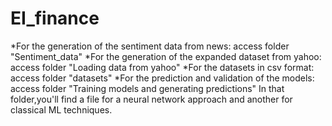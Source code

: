 # EI_finance
*For the generation of the sentiment data from news: access folder "Sentiment_data"
*For the generation of the expanded dataset from yahoo: access folder "Loading data from yahoo"
*For the datasets in csv format: access folder "datasets"
*For the prediction and validation of the models: access folder "Training models and generating predictions"
In that folder,you'll find a file for a neural network approach and another for classical ML techniques.
